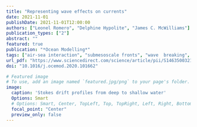 ```yaml
---
title: "Representing wave effects on currents"
date: 2021-11-01
publishDate: 2021-11-01T12:00:00
authors: ["Leonel Romero", "Delphine Hypolite", "James C. McWilliams"]
publication_types: ["2"]
abstract: ""
featured: true 
publication: "*Ocean Modelling*"
tags: ["air-sea interaction", "submesoscale fronts", "wave  breaking", "wave-current interactions"]
url_pdf: "https://www.sciencedirect.com/science/article/pii/S1463500321001268/pdfft?md5=d81459e7b4979dc3e77a2587213f4794&pid=1-s2.0-S1463500321001268-main.pdf"
doi: "10.1016/j.ocemod.2020.101662"

# Featured image
# To use, add an image named `featured.jpg/png` to your page's folder. 
image:
  caption: 'Stokes drift profiles from deep to shallow water'
  Options: Smart
  # Options: Smart, Center, TopLeft, Top, TopRight, Left, Right, BottomLeft, Bottom, BottomRight
  focal_point: "Center"
  preview_only: false
---
```

